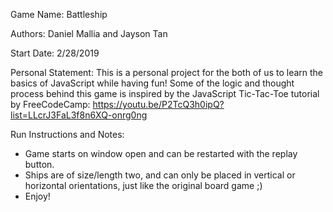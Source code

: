 Game Name: Battleship

Authors: Daniel Mallia and Jayson Tan

Start Date: 2/28/2019

Personal Statement: This is a personal project for the both of us to learn the
basics of JavaScript while having fun! Some of the logic and thought process behind
this game is inspired by the JavaScript Tic-Tac-Toe tutorial by FreeCodeCamp:
https://youtu.be/P2TcQ3h0ipQ?list=LLcrJ3FaL3f8n6XQ-onrg0ng

Run Instructions and Notes: 
- Game starts on window open and can be restarted with the replay button.
- Ships are of size/length two, and can only be placed in vertical or horizontal orientations,
  just like the original board game ;)
- Enjoy! 
